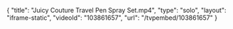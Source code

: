 {
    "title": "Juicy Couture Travel Pen Spray Set.mp4",
    "type": "solo",
    "layout": "iframe-static",
    "videoId": "103861657",
    "url": "\/tvpembed\/103861657"
}